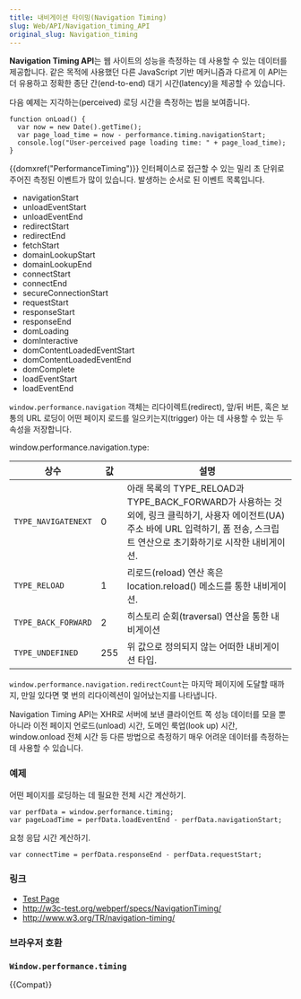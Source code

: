 ```yaml
---
title: 내비게이션 타이밍(Navigation Timing)
slug: Web/API/Navigation_timing_API
original_slug: Navigation_timing
---
```

**Navigation Timing API**는 웹 사이트의 성능을 측정하는 데 사용할 수 있는 데이터를 제공합니다. 같은 목적에 사용했던 다른 JavaScript 기반 메커니즘과 다르게 이 API는 더 유용하고 정확한 종단 간(end-to-end) 대기 시간(latency)을 제공할 수 있습니다.

다음 예제는 지각하는(perceived) 로딩 시간을 측정하는 법을 보여줍니다.

    function onLoad() {
      var now = new Date().getTime();
      var page_load_time = now - performance.timing.navigationStart;
      console.log("User-perceived page loading time: " + page_load_time);
    }

{{domxref("PerformanceTiming")}} 인터페이스로 접근할 수 있는 밀리 초 단위로 주어진 측정된 이벤트가 많이 있습니다. 발생하는 순서로 된 이벤트 목록입니다.

- navigationStart
- unloadEventStart
- unloadEventEnd
- redirectStart
- redirectEnd
- fetchStart
- domainLookupStart
- domainLookupEnd
- connectStart
- connectEnd
- secureConnectionStart
- requestStart
- responseStart
- responseEnd
- domLoading
- domInteractive
- domContentLoadedEventStart
- domContentLoadedEventEnd
- domComplete
- loadEventStart
- loadEventEnd

`window.performance.navigation` 객체는 리다이렉트(redirect), 앞/뒤 버튼, 혹은 보통의 URL 로딩이 어떤 페이지 로드를 일으키는지(trigger) 아는 데 사용할 수 있는 두 속성을 저장합니다.

window\.performance.navigation.type:

| 상수                                                              | 값  | 설명                                                                                                                                                                                  |
| ----------------------------------------------------------------- | --- | ------------------------------------------------------------------------------------------------------------------------------------------------------------------------------------- |
| <a name="const_next"><code>TYPE_NAVIGATENEXT</code></a>           | 0   | 아래 목록의 TYPE_RELOAD과 TYPE_BACK_FORWARD가 사용하는 것 외에, 링크 클릭하기, 사용자 에이전트(UA) 주소 바에 URL 입력하기, 폼 전송, 스크립트 연산으로 초기화하기로 시작한 내비게이션. |
| <a name="const_next_no_duplicate"><code>TYPE_RELOAD</code></a>    | 1   | 리로드(reload) 연산 혹은 location.reload() 메소드를 통한 내비게이션.                                                                                                                  |
| <a name="const_prev"><code>TYPE_BACK_FORWARD</code></a>           | 2   | 히스토리 순회(traversal) 연산을 통한 내비게이션                                                                                                                                       |
| <a name="const_prev_no_duplicate"><code>TYPE_UNDEFINED</code></a> | 255 | 위 값으로 정의되지 않는 어떠한 내비게이션 타입.                                                                                                                                       |

`window.performance.navigation.redirectCount`는 마지막 페이지에 도달할 때까지, 만일 있다면 몇 번의 리다이렉션이 일어났는지를 나타냅니다.

Navigation Timing API는 XHR로 서버에 보낸 클라이언트 쪽 성능 데이터를 모을 뿐 아니라 이전 페이지 언로드(unload) 시간, 도메인 룩업(look up) 시간, window\.onload 전체 시간 등 다른 방법으로 측정하기 매우 어려운 데이터를 측정하는 데 사용할 수 있습니다.

### 예제

어떤 페이지를 로딩하는 데 필요한 전체 시간 계산하기.

    var perfData = window.performance.timing;
    var pageLoadTime = perfData.loadEventEnd - perfData.navigationStart;

요청 응답 시간 계산하기.

    var connectTime = perfData.responseEnd - perfData.requestStart;

### 링크

- [Test Page](http://webtimingdemo.appspot.com/)
- <http://w3c-test.org/webperf/specs/NavigationTiming/>
- <http://www.w3.org/TR/navigation-timing/>

### 브라우저 호환

### `Window.performance.timing`

{{Compat}}
